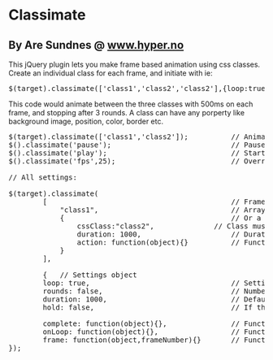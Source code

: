 # Classimate
## By Are Sundnes @ www.hyper.no

This jQuery plugin lets you make frame based animation using css classes.
Create an individual class for each frame, and initiate with ie:
<pre>$(target).classimate(['class1','class2','class2'],{loop:true,rounds:3,duration:500});</pre>
This code would animate between the three classes with 500ms on each frame, and stopping after 3 rounds.
A class can have any porperty like background image, position, color, border etc.

<pre>
$(target).classimate(['class1','class2']);			// Animates classes
$().classimate('pause'); 							// Pauses all animations
$().classimate('play'); 							// Starts animations again after pause
$().classimate('fps',25); 							// Overrides default FPS (30)

// All settings:

$(target).classimate(
		[  											// Frames array
			"class1",								// Array content can be just a string if you have no frame-specific settings					  
			{										// Or a object if you also want other frame-specific settings than just the cssClass
				cssClass:"class2",				// Class must be supplied with name of the frame class		
				duration: 1000,						// Duration in ms for this frame
				action: function(object){}			// Function to run on this frame
			}
		],

		{  	// Settings object
		loop: true, 								// Setting to false will only play animation once
		rounds: false, 								// Number of rounds to loop. Setting to false loops forever. (If loop is true)
		duration: 1000, 							// Default duration for every frame in animation - can be overriden on individual frames
		hold: false, 								// If the last frame of the animation should stay when animation is finished

		complete: function(object){}, 				// Function to run when animation is completed
		onLoop: function(object){}, 				// Function to run when animation is looped
		frame: function(object,frameNumber){} 		// Function to run when changing frame in animation				
});
</pre>